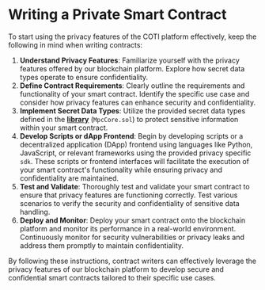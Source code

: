 # Writing a Private Smart Contract

To start using the privacy features of the COTI platform effectively, keep the following in mind when writing contracts:

1. **Understand Privacy Features**: Familiarize yourself with the privacy features offered by our blockchain platform. Explore how secret data types operate to ensure confidentiality.
2. **Define Contract Requirements**: Clearly outline the requirements and functionality of your smart contract. Identify the specific use case and consider how privacy features can enhance security and confidentiality.
3. **Implement Secret Data Types**: Utilize the provided secret data types defined in the [**library**](../../transactions/library/) (`MpcCore.sol`) to protect sensitive information within your smart contract.
4. **Develop Scripts or dApp Frontend**: Begin by developing scripts or a decentralized application (DApp) frontend using languages like Python, JavaScript, or relevant frameworks using the provided privacy specific `sdk`. These scripts or frontend interfaces will facilitate the execution of your smart contract's functionality while ensuring privacy and confidentiality are maintained.
5. **Test and Validate**: Thoroughly test and validate your smart contract to ensure that privacy features are functioning correctly. Test various scenarios to verify the security and confidentiality of sensitive data handling.
6. **Deploy and Monitor**: Deploy your smart contract onto the blockchain platform and monitor its performance in a real-world environment. Continuously monitor for security vulnerabilities or privacy leaks and address them promptly to maintain confidentiality.

By following these instructions, contract writers can effectively leverage the privacy features of our blockchain platform to develop secure and confidential smart contracts tailored to their specific use cases.
